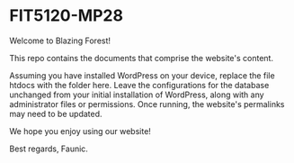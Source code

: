 # FIT5120-MP28

Welcome to Blazing Forest!

This repo contains the documents that comprise the website's content.

Assuming you have installed WordPress on your device, replace the file htdocs with the folder here.
Leave the configurations for the database unchanged from your initial installation of WordPress, along with any administrator files or permissions.
Once running, the website's permalinks may need to be updated.

We hope you enjoy using our website!


Best regards,
Faunic.
